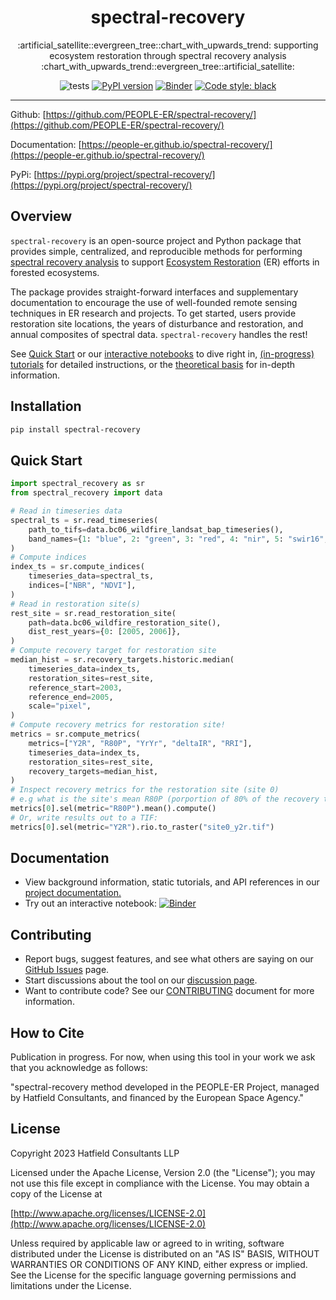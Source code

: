 <h1 align="center">spectral-recovery</h1>
<p align="center">:artificial_satellite::evergreen_tree::chart_with_upwards_trend: supporting ecosystem restoration through spectral recovery analysis :chart_with_upwards_trend::evergreen_tree::artificial_satellite:</p>

<div align="center">
  
  ![tests](https://github.com/PEOPLE-ER/spectral-recovery/actions/workflows/tests.yml/badge.svg?branch=main)
  <a href="">[![PyPI version](https://badge.fury.io/py/spectral-recovery.svg)](https://badge.fury.io/py/spectral-recovery)</a>
  <a href="">[![Binder](https://mybinder.org/badge_logo.svg)](https://mybinder.org/v2/gh/PEOPLE-ER/spectral-recovery/HEAD?labpath=docs%2Fnotebooks%2F)</a>
  <a href="">[![Code style: black](https://img.shields.io/badge/code%20style-black-000000.svg)](https://github.com/psf/black)</a>

</div>

---

Github: [https://github.com/PEOPLE-ER/spectral-recovery/](https://github.com/PEOPLE-ER/spectral-recovery/)

Documentation: [https://people-er.github.io/spectral-recovery/](https://people-er.github.io/spectral-recovery/)

PyPi: [https://pypi.org/project/spectral-recovery/](https://pypi.org/project/spectral-recovery/)

## Overview

`spectral-recovery` is an open-source project and Python package that provides simple, centralized, and reproducible methods for performing [spectral recovery analysis](https://people-er.github.io/spectral-recovery/about/#13-looking-at-recovery-trajectories) to support [Ecosystem Restoration](https://people-er.github.io/spectral-recovery/about/#11-ecosystem-restoration) (ER) efforts in forested ecosystems.

The package provides straight-forward interfaces and supplementary documentation to encourage the use of well-founded remote sensing techniques in ER research and projects. To get started, users provide restoration site locations, the years of disturbance and restoration, and annual composites of spectral data. `spectral-recovery` handles the rest!

See [Quick Start](https://github.com/PEOPLE-ER/spectral-recovery?tab=readme-ov-file#quick-start) or our [interactive notebooks](https://mybinder.org/v2/gh/PEOPLE-ER/spectral-recovery/HEAD?labpath=docs%2Fnotebooks%2F) to dive right in, [(in-progress) tutorials](https://people-er.github.io/spectral-recovery/installation/) for detailed instructions, or the [theoretical basis](https://people-er.github.io/spectral-recovery/theoretical_basis/) for in-depth information. 

## Installation

```bash
pip install spectral-recovery
```

## Quick Start

```python
import spectral_recovery as sr
from spectral_recovery import data

# Read in timeseries data
spectral_ts = sr.read_timeseries(
    path_to_tifs=data.bc06_wildfire_landsat_bap_timeseries(),
    band_names={1: "blue", 2: "green", 3: "red", 4: "nir", 5: "swir16", 6: "swir22"},
)
# Compute indices
index_ts = sr.compute_indices(
    timeseries_data=spectral_ts,
    indices=["NBR", "NDVI"],
)
# Read in restoration site(s)
rest_site = sr.read_restoration_site(
    path=data.bc06_wildfire_restoration_site(),
    dist_rest_years={0: [2005, 2006]},
)
# Compute recovery target for restoration site
median_hist = sr.recovery_targets.historic.median(
    timeseries_data=index_ts,
    restoration_sites=rest_site,
    reference_start=2003,
    reference_end=2005,
    scale="pixel",
)
# Compute recovery metrics for restoration site!
metrics = sr.compute_metrics(
    metrics=["Y2R", "R80P", "YrYr", "deltaIR", "RRI"],
    timeseries_data=index_ts,
    restoration_sites=rest_site,
    recovery_targets=median_hist,
)
# Inspect recovery metrics for the restoration site (site 0)
# e.g what is the site's mean R80P (porportion of 80% of the recovery target)?:
metrics[0].sel(metric="R80P").mean().compute()
# Or, write results out to a TIF:
metrics[0].sel(metric="Y2R").rio.to_raster("site0_y2r.tif")

```
## Documentation

- View background information, static tutorials, and API references in our [project documentation.](https://people-er.github.io/spectral-recovery/)
- Try out an interactive notebook: [![Binder](https://mybinder.org/badge_logo.svg)](https://mybinder.org/v2/gh/PEOPLE-ER/spectral-recovery/HEAD?labpath=docs%2Fnotebooks%2F)

## Contributing

- Report bugs, suggest features, and see what others are saying on our [GitHub Issues](https://github.com/PEOPLE-ER/spectral-recovery/issues) page.
- Start discussions about the tool on our [discussion page](https://github.com/PEOPLE-ER/spectral-recovery/discussions).
- Want to contribute code? See our [CONTRIBUTING](https://github.com/PEOPLE-ER/spectral-recovery/blob/main/CONTRIBUTING.md) document for more information.

## How to Cite

Publication in progress. For now, when using this tool in your work we ask that you acknowledge as follows:

"spectral-recovery method developed in the PEOPLE-ER Project, managed by Hatfield Consultants, and financed by the European Space Agency."

## License

Copyright 2023 Hatfield Consultants LLP

Licensed under the Apache License, Version 2.0 (the "License");
you may not use this file except in compliance with the License.
You may obtain a copy of the License at

[http://www.apache.org/licenses/LICENSE-2.0](http://www.apache.org/licenses/LICENSE-2.0)

Unless required by applicable law or agreed to in writing, software
distributed under the License is distributed on an "AS IS" BASIS,
WITHOUT WARRANTIES OR CONDITIONS OF ANY KIND, either express or implied.
See the License for the specific language governing permissions and
limitations under the License.
